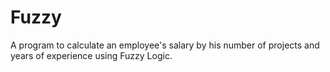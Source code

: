 # Fuzzy
A program to calculate an employee's salary by his number of projects and years of experience using Fuzzy Logic.
